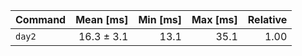 | Command | Mean [ms] | Min [ms] | Max [ms] | Relative |
|:---|---:|---:|---:|---:|
| `day2` | 16.3 ± 3.1 | 13.1 | 35.1 | 1.00 |
